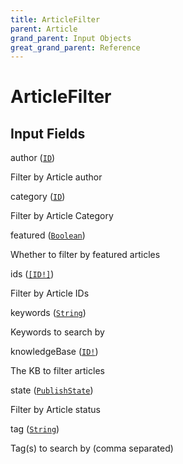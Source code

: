 ```yaml
---
title: ArticleFilter
parent: Article
grand_parent: Input Objects
great_grand_parent: Reference
---
```


<h1>ArticleFilter</h1>

<h2>Input Fields</h2>

<div class="field-entry ">
  <span id="author" class="field-name anchored">author (<code><a href="/docs/reference/scalar/id">ID</a></code>)</span>

  <div class="description-wrapper">
   <p>Filter by Article author</p>

  </div>
</div>

<div class="field-entry ">
  <span id="category" class="field-name anchored">category (<code><a href="/docs/reference/scalar/id">ID</a></code>)</span>

  <div class="description-wrapper">
   <p>Filter by Article Category</p>

  </div>
</div>

<div class="field-entry ">
  <span id="featured" class="field-name anchored">featured (<code><a href="/docs/reference/scalar/boolean">Boolean</a></code>)</span>

  <div class="description-wrapper">
   <p>Whether to filter by featured articles</p>

  </div>
</div>

<div class="field-entry ">
  <span id="ids" class="field-name anchored">ids (<code><a href="/docs/reference/scalar/id">[ID!]</a></code>)</span>

  <div class="description-wrapper">
   <p>Filter by Article IDs</p>

  </div>
</div>

<div class="field-entry ">
  <span id="keywords" class="field-name anchored">keywords (<code><a href="/docs/reference/scalar/string">String</a></code>)</span>

  <div class="description-wrapper">
   <p>Keywords to search by</p>

  </div>
</div>

<div class="field-entry ">
  <span id="knowledge_base" class="field-name anchored">knowledgeBase (<code><a href="/docs/reference/scalar/id">ID!</a></code>)</span>

  <div class="description-wrapper">
   <p>The KB to filter articles</p>

  </div>
</div>

<div class="field-entry ">
  <span id="state" class="field-name anchored">state (<code><a href="/docs/reference/enum/publish_state">PublishState</a></code>)</span>

  <div class="description-wrapper">
   <p>Filter by Article status</p>

  </div>
</div>

<div class="field-entry ">
  <span id="tag" class="field-name anchored">tag (<code><a href="/docs/reference/scalar/string">String</a></code>)</span>

  <div class="description-wrapper">
   <p>Tag(s) to search by (comma separated)</p>

  </div>
</div>

